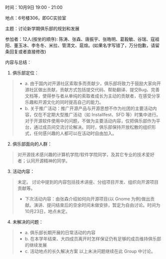 时间：10月9日 19:00 - 21:00

地点：6号楼306，即GC实验室

主题：讨论新学期俱乐部的规划和发展

参加者：12人(按坐的顺序): 陈涛、张森、唐振宇、张皓明、葛毅敏、谷瑞、寇祖阳、董玉冰、李冬冬、米拉、管清文、扈煊。(如果名字写错了，万分抱歉，请留条回复或者直接修改)

内容与总结：

1. 俱乐部定位：
> - a. 由于国内对开源社区索取多而贡献少，俱乐部将致力于鼓励大家向开源社区做出贡献，贡献方式包括提交代码、帮助翻译、提交Bug、完善文档等，使得参与者从单纯的索取者成长为主动的贡献者，在感受分享乐趣和开源文化的同时提高自己的能力。
> - b. 关于推广活动：推广开源产品与开源思想不作为社团的主要活动内容，仅在不定期大型推广活动（如 Installfest、SFD 等）时集中进行。对于开源软件使用中的问题，不做为主要活动内容，仅把俱乐部作为平台，通过成员间交流讨论解决。同时，俱乐部保持开放松散的组织形式，任何感兴趣的人都可以在活动时自由加入。

2. 俱乐部面向的人群：
> 对开源技术感兴趣的计算机学院/软件学院同学，及其它专业的技术爱好者；认同开源精神的同学。

3. 活动内容：
> 未定。 讨论中提到的内容包括技术讲座、分组项目开发、组织向开源项目贡献等。
> - 下次活动内容：由张森介绍如何向开源项目(以 Gnome 为例)做出贡献。演讲、提问结束后的空余时间未做安排，暂定为自由讨论。时间为10月23日，地点未定。

4. 未解决的问题：
> - a. 俱乐部长期开展的日常活动的内容
> - b. 在本学年结束、大四成员离开时怎样保证仍有足够的成员维持俱乐部的继续发展
> - c. 活动地点的长久解决方案
> 以上未决问题继续在此 Group 中讨论。